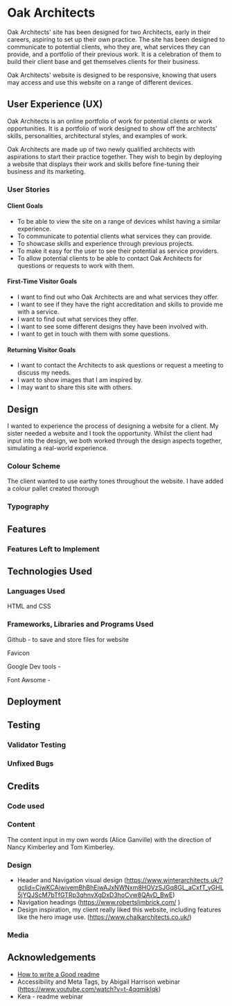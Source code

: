 # Oak Architects

Oak Architects' site has been designed for two Architects, early in their careers, aspiring to set up their own practice. The site has been designed to communicate to potential clients, who they are, what services they can provide, and a portfolio of their previous work. It is a celebration of them to build their client base and get themselves clients for their business.

Oak Architects' website is designed to be responsive, knowing that users may access and use this website on a range of different devices.
<!-- insert screen shot  -->
<!-- [Responsice Mockup]()
link to website -->

## User Experience (UX)

Oak Architects is an online portfolio of work for potential clients or work opportunities. It is a portfolio of work designed to show off the architects' skills, personalities, architectural styles, and examples of work.

Oak Architects are made up of two newly qualified architects with aspirations to start their practice together. They wish to begin by deploying a website that displays their work and skills before fine-tuning their business and its marketing.

### User Stories

#### Client Goals

- To be able to view the site on a range of devices whilst having a similar experience.
- To communicate to potential clients what services they can provide.
- To showcase skills and experience through previous projects.
- To make it easy for the user to see their potential as service providers.
- To allow potential clients to be able to contact Oak Architects for questions or requests to work with them.

#### First-Time Visitor Goals

- I want to find out who Oak Architects are and what services they offer.
- I want to see if they have the right accreditation and skills to provide me with a service.
- I want to find out what services they offer.
- I want to see some different designs they have been involved with.
- I want to get in touch with them with some questions.

#### Returning Visitor Goals

- I want to contact the Architects to ask questions or request a meeting to discuss my needs.
- I want to show images that I am inspired by.
- I may want to share this site with others.

## Design

I wanted to experience the process of designing a website for a client. My sister needed a website and I took the opportunity. Whilst the client had input into the design, we both worked through the design aspects together, simulating a real-world experience.

### Colour Scheme 
The client wanted to use earthy tones throughout the website. I have added a colour pallet created thorough 
<!-- add link and image -->

### Typography
 <!--find font and explain choice -->
 
## Features

<!-- In this section, you should go over the different parts of your project, and describe each in a sentence or so. You will need to explain what value each of the features provides for the user, focusing on who this website is for, what it is that they want to achieve and how your project is the best way to help them achieve these things.

For some/all of your features, you may choose to reference the specific project files that implement them.

In addition, you may also use this section to discuss plans for additional features to be implemented in the future: -->

### Features Left to Implement

<!-- - Another feature idea -->

## Technologies Used

### Languages Used 

HTML and CSS

### Frameworks, Libraries and Programs Used

Github - to save and store files for website 

Favicon 

Google Dev tools - 

Font Awsome - 

## Deployment

<!--  This section should describe the process you went through to deploy the project to a hosting platform (e.g. GitHub)

The live link can be found here -  -->

## Testing

<!--  In this section, you need to convince the assessor that you have conducted enough testing to legitimately believe that the site works well. Essentially, in this part you will want to go over all of your project’s features and ensure that they all work as intended, with the project providing an easy and straightforward way for the users to achieve their goals.

In addition, you should mention in this section how your project looks and works on different browsers and screen sizes.

You should also mention in this section any interesting bugs or problems you discovered during your testing, even if you haven't addressed them yet.

If this section grows too long, you may want to split it off into a separate file and link to it from here. -->

### Validator Testing
<!--
- HTML

- CSS -->


### Unfixed Bugs

<!--  You will need to mention unfixed bugs and why they were not fixed. This section should include shortcomings of the frameworks or technologies used. Although time can be a big variable to consider, paucity of time and difficulty understanding implementation is not a valid reason to leave bugs unfixed. -->

## Credits

### Code used

### Content

The content input in my own words (Alice Ganville) with the direction of Nancy Kimberley and Tom Kimberley.

### Design

- Header and Navigation visual design (<https://www.winterarchitects.uk/?gclid=CjwKCAjwivemBhBhEiwAJxNWNxm8HOVzSJGq8GL_aCxfT_yGHL5jYQJScM7bTfGTRp3qhnvXgDxD3hoCvw8QAvD_BwE>)
- Navigation headings (<https://www.robertslimbrick.com/> )
- Design inspiration, my client really liked this website, including features like the hero image use. (<https://www.chalkarchitects.co.uk/>)

### Media

## Acknowledgements

- [How to write a Good readme](https://bulldogjob.com/news/449-how-to-write-a-good-readme-for-your-github-project)
- Accessibility and Meta Tags, by Abigail Harrison webinar (<https://www.youtube.com/watch?v=t-4qqmikIqk>)
- Kera - readme webinar 
